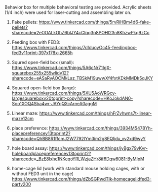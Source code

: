 Behavior box for multiple behavioral testing are provided. Acrylic sheets (1/4 inch) were used for laser-cutting and assembling later on. 

1) Fake pellets: 
https://www.tinkercad.com/things/5rvRiHBm4d6-fake-pellets?sharecode=2eOOALkOhZ6blJY4cClqq3p8POHl23n8KhzwPkq9zCo

2) Feeding box with FED3: 
https://www.tinkercad.com/things/7dIduoyOc45-feedingbox-fed3v11print-397x178x-2665h

3) Squred open-field box (small):
https://www.tinkercad.com/things/5A6cNr71IgX-squarebox255x255wlidv12?sharecode=eASaRyAOCMkLaz_TBSkM19uwwXf4fxtKDkMMDk5qJKY

4) Squared open-field box (large):
   https://www.tinkercad.com/things/5XU5AoWRGcy-largesquareboxv20toprint-copy?sharecode=HKoJokdAN0-Soo1XOQ4Sba4wr-JAYqQXcArneA0aggM

5) Linear maze:
https://www.tinkercad.com/things/hFrZvhwns7t-linear-maze12cm

6) place preference:
   https://www.tinkercad.com/things/3934M5478Yh-placepreferencev13toprint2?sharecode=QhBB8R1ffcmJ2W7792lYm3im2g8EQIjdu_vv2xd9wyY
   
8) hole board assay:
   https://www.tinkercad.com/things/jyBgx79vKvr-holeboardplacepreferencev13toprint2?sharecode=_BzE8lxhe1NKcqoYRLWzjaZHr8if6Dqw8081-ByMlpM
   
10) home-cage lid (work with standard mouse holding cages, with or without FED3 unit in the cage)
    https://www.tinkercad.com/things/dZbSGPwdTIk-homecagelidfed3-partv200
